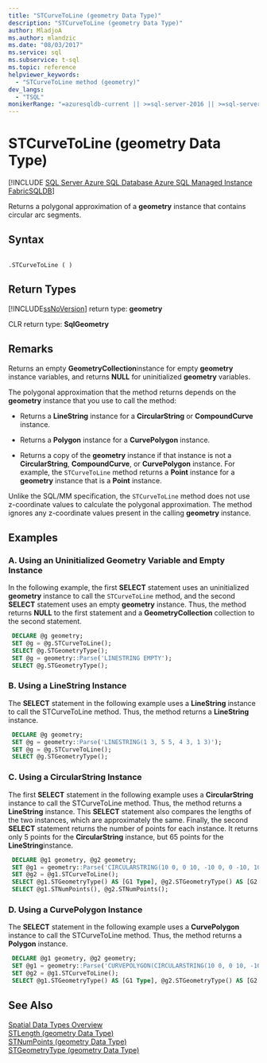 ```yaml
---
title: "STCurveToLine (geometry Data Type)"
description: "STCurveToLine (geometry Data Type)"
author: MladjoA
ms.author: mlandzic
ms.date: "08/03/2017"
ms.service: sql
ms.subservice: t-sql
ms.topic: reference
helpviewer_keywords:
  - "STCurveToLine method (geometry)"
dev_langs:
  - "TSQL"
monikerRange: "=azuresqldb-current || >=sql-server-2016 || >=sql-server-linux-2017 || =azuresqldb-mi-current || =fabric"
---
```

# STCurveToLine (geometry Data Type)
[!INCLUDE [SQL Server Azure SQL Database Azure SQL Managed Instance FabricSQLDB](../../includes/applies-to-version/sql-asdb-asdbmi-fabricsqldb.md)]

Returns a polygonal approximation of a **geometry** instance that contains circular arc segments.
  
## Syntax  
  
```  
  
.STCurveToLine ( )  
```  
  
## Return Types
 [!INCLUDE[ssNoVersion](../../includes/ssnoversion-md.md)] return type: **geometry**  
  
 CLR return type: **SqlGeometry**  
  
## Remarks  
 Returns an empty **GeometryCollection**instance for empty **geometry** instance variables, and returns **NULL** for uninitialized **geometry** variables.  
  
 The polygonal approximation that the method returns depends on the **geometry** instance that you use to call the method:  
  
-   Returns a **LineString** instance for a **CircularString** or **CompoundCurve** instance.  
  
-   Returns a **Polygon** instance for a **CurvePolygon** instance.  
  
-   Returns a copy of the **geometry** instance if that instance is not a **CircularString**, **CompoundCurve**, or **CurvePolygon** instance. For example, the `STCurveToLine` method returns a **Point** instance for a **geometry** instance that is a **Point** instance.  
  
 Unlike the SQL/MM specification, the `STCurveToLine` method does not use z-coordinate values to calculate the polygonal approximation. The method ignores any z-coordinate values present in the calling **geometry** instance.  
  
## Examples  
  
### A. Using an Uninitialized Geometry Variable and Empty Instance  
 In the following example, the first **SELECT** statement uses an uninitialized **geometry** instance to call the `STCurveToLine` method, and the second **SELECT** statement uses an empty **geometry** instance. Thus, the method returns **NULL** to the first statement and a **GeometryCollection** collection to the second statement.  
  
```sql
 DECLARE @g geometry; 
 SET @g = @g.STCurveToLine(); 
 SELECT @g.STGeometryType(); 
 SET @g = geometry::Parse('LINESTRING EMPTY'); 
 SELECT @g.STGeometryType();
 ```  
  
### B. Using a LineString Instance  
 The **SELECT** statement in the following example uses a **LineString** instance to call the STCurveToLine method. Thus, the method returns a **LineString** instance.  
  
```sql
 DECLARE @g geometry; 
 SET @g = geometry::Parse('LINESTRING(1 3, 5 5, 4 3, 1 3)'); 
 SET @g = @g.STCurveToLine(); 
 SELECT @g.STGeometryType();
 ```  
  
### C. Using a CircularString Instance  
 The first **SELECT** statement in the following example uses a **CircularString** instance to call the STCurveToLine method. Thus, the method returns a **LineString** instance. This **SELECT** statement also compares the lengths of the two instances, which are approximately the same.  Finally, the second **SELECT** statement returns the number of points for each instance.  It returns only 5 points for the **CircularString** instance, but 65 points for the **LineString**instance.  
  
```sql
 DECLARE @g1 geometry, @g2 geometry; 
 SET @g1 = geometry::Parse('CIRCULARSTRING(10 0, 0 10, -10 0, 0 -10, 10 0)'); 
 SET @g2 = @g1.STCurveToLine(); 
 SELECT @g1.STGeometryType() AS [G1 Type], @g2.STGeometryType() AS [G2 Type], @g1.STLength() AS [G1 Perimeter], @g2.STLength() AS [G2 Perimeter], @g2.ToString() AS [G2 Def]; 
 SELECT @g1.STNumPoints(), @g2.STNumPoints();
 ```  
  
### D. Using a CurvePolygon Instance  
 The **SELECT** statement in the following example uses a **CurvePolygon** instance to call the STCurveToLine method. Thus, the method returns a **Polygon** instance.  
  
```sql
 DECLARE @g1 geometry, @g2 geometry; 
 SET @g1 = geometry::Parse('CURVEPOLYGON(CIRCULARSTRING(10 0, 0 10, -10 0, 0 -10, 10 0))'); 
 SET @g2 = @g1.STCurveToLine(); 
 SELECT @g1.STGeometryType() AS [G1 Type], @g2.STGeometryType() AS [G2 Type];
 ```  
  
## See Also  
 [Spatial Data Types Overview](../../relational-databases/spatial/spatial-data-types-overview.md)   
 [STLength &#40;geometry Data Type&#41;](../../t-sql/spatial-geometry/stlength-geometry-data-type.md)   
 [STNumPoints &#40;geometry Data Type&#41;](../../t-sql/spatial-geometry/stnumpoints-geometry-data-type.md)   
 [STGeometryType &#40;geometry Data Type&#41;](../../t-sql/spatial-geometry/stgeometrytype-geometry-data-type.md)  
  
  

